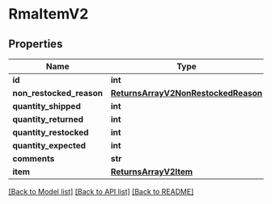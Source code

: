 # RmaItemV2

## Properties
Name | Type | Description | Notes
------------ | ------------- | ------------- | -------------
**id** | **int** |  | [optional] 
**non_restocked_reason** | [**ReturnsArrayV2NonRestockedReason**](ReturnsArrayV2NonRestockedReason.md) |  | [optional] 
**quantity_shipped** | **int** |  | [optional] 
**quantity_returned** | **int** |  | [optional] 
**quantity_restocked** | **int** |  | [optional] 
**quantity_expected** | **int** |  | [optional] 
**comments** | **str** |  | [optional] 
**item** | [**ReturnsArrayV2Item**](ReturnsArrayV2Item.md) |  | [optional] 

[[Back to Model list]](../README.md#documentation-for-models) [[Back to API list]](../README.md#documentation-for-api-endpoints) [[Back to README]](../README.md)

